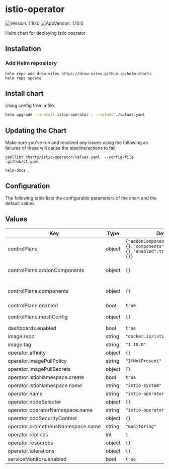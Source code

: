 # istio-operator

![Version: 1.10.0](https://img.shields.io/badge/Version-1.10.0-informational?style=flat-square) ![AppVersion: 1.10.0](https://img.shields.io/badge/AppVersion-1.10.0-informational?style=flat-square)

Helm chart for deploying Istio operator

## Installation

### Add Helm repository

```shell
helm repo add drew-viles https://drew-viles.github.io/helm-charts
helm repo update
```

## Install chart

Using config from a file:

```bash
helm upgrade --install istio-operator . --values ./values.yaml
```

## Updating the Chart
Make sure you've run and resolved any issues using the following as failures of these will cause the pipeline/actions to fail.
```
yamllint charts/istio-operator/values.yaml  --config-file .github/ct.yaml

helm-docs .
```

## Configuration

The following table lists the configurable parameters of the chart and the default values.

## Values

| Key | Type | Default | Description |
|-----|------|---------|-------------|
| controlPlane | object | `{"addonComponents":{},"components":{},"enabled":true,"meshConfig":{}}` | Control plane config - see https://istio.io/latest/docs/reference/config/istio.operator.v1alpha1/#IstioOperatorSpec |
| controlPlane.addonComponents | object | `{}` | Addon components https://istio.io/latest/docs/reference/config/istio.operator.v1alpha1/#ExternalComponentSpec  - see values for example |
| controlPlane.components | object | `{}` | Setup the mesh config - https://istio.io/latest/docs/reference/config/istio.operator.v1alpha1/#IstioComponentSetSpec - see values for example |
| controlPlane.enabled | bool | `true` | Enable the control plane |
| controlPlane.meshConfig | object | `{}` | Setup the mesh config - https://istio.io/latest/docs/reference/config/istio.mesh.v1alpha1/ - see values for example |
| dashboards.enabled | bool | `true` | Can be set to false to disable dashboards configmaps |
| image.repo | string | `"docker.io/istio"` | The repo to be used |
| image.tag | string | `"1.10.0"` | The tag to be used |
| operator.affinity | object | `{}` | K8S Resources |
| operator.imagePullPolicy | string | `"IfNotPresent"` | The name of the operator deployment |
| operator.imagePullSecrets | object | `{}` | K8S Resources |
| operator.istioNamespace.create | bool | `true` | The whether istio should be automatically deployed |
| operator.istioNamespace.name | string | `"istio-system"` | The namespace that istio is installed to |
| operator.name | string | `"istio-operator"` | The name of the operator deployment |
| operator.nodeSelector | object | `{}` | K8S Resources |
| operator.operatorNamespace.name | string | `"istio-operator"` | The namespace that the operator will be deployed in |
| operator.podSecurityContext | object | `{}` | K8S Resources |
| operator.prometheusNamespace.name | string | `"monitoring"` | The namespace that prometheus is in |
| operator.replicas | int | `1` | How many replicas of the operator |
| operator.resources | object | `{}` | K8S Resources |
| operator.tolerations | object | `{}` | K8S Resources |
| serviceMonitors.enabled | bool | `true` | Can be set to false to disable servicemonitor configmaps |